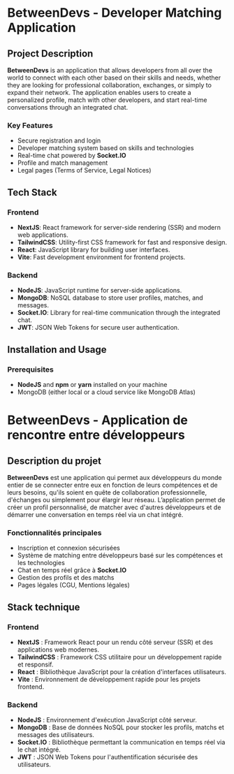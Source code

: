 # BetweenDevs - Developer Matching Application

## Project Description

**BetweenDevs** is an application that allows developers from all over the world to connect with each other based on their skills and needs, whether they are looking for professional collaboration, exchanges, or simply to expand their network. The application enables users to create a personalized profile, match with other developers, and start real-time conversations through an integrated chat.

### Key Features

- Secure registration and login
- Developer matching system based on skills and technologies
- Real-time chat powered by **Socket.IO**
- Profile and match management
- Legal pages (Terms of Service, Legal Notices)

## Tech Stack

### Frontend

- **NextJS**: React framework for server-side rendering (SSR) and modern web applications.
- **TailwindCSS**: Utility-first CSS framework for fast and responsive design.
- **React**: JavaScript library for building user interfaces.
- **Vite**: Fast development environment for frontend projects.

### Backend

- **NodeJS**: JavaScript runtime for server-side applications.
- **MongoDB**: NoSQL database to store user profiles, matches, and messages.
- **Socket.IO**: Library for real-time communication through the integrated chat.
- **JWT**: JSON Web Tokens for secure user authentication.

## Installation and Usage

### Prerequisites

- **NodeJS** and **npm** or **yarn** installed on your machine
- MongoDB (either local or a cloud service like MongoDB Atlas)


# BetweenDevs - Application de rencontre entre développeurs

## Description du projet

**BetweenDevs** est une application qui permet aux développeurs du monde entier de se connecter entre eux en fonction de leurs compétences et de leurs besoins, qu'ils soient en quête de collaboration professionnelle, d'échanges ou simplement pour élargir leur réseau. L’application permet de créer un profil personnalisé, de matcher avec d'autres développeurs et de démarrer une conversation en temps réel via un chat intégré.

### Fonctionnalités principales

- Inscription et connexion sécurisées
- Système de matching entre développeurs basé sur les compétences et les technologies
- Chat en temps réel grâce à **Socket.IO**
- Gestion des profils et des matchs
- Pages légales (CGU, Mentions légales)

## Stack technique

### Frontend

- **NextJS** : Framework React pour un rendu côté serveur (SSR) et des applications web modernes.
- **TailwindCSS** : Framework CSS utilitaire pour un développement rapide et responsif.
- **React** : Bibliothèque JavaScript pour la création d'interfaces utilisateurs.
- **Vite** : Environnement de développement rapide pour les projets frontend.

### Backend

- **NodeJS** : Environnement d'exécution JavaScript côté serveur.
- **MongoDB** : Base de données NoSQL pour stocker les profils, matchs et messages des utilisateurs.
- **Socket.IO** : Bibliothèque permettant la communication en temps réel via le chat intégré.
- **JWT** : JSON Web Tokens pour l'authentification sécurisée des utilisateurs.